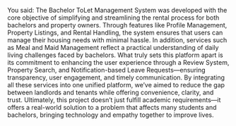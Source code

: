 You said:
The Bachelor ToLet Management System was developed with the core objective of simplifying and streamlining the rental process for both bachelors and property owners. Through features like Profile Management, Property Listings, and Rental Handling, the system ensures that users can manage their housing needs with minimal hassle. In addition, services such as Meal and Maid Management reflect a practical understanding of daily living challenges faced by bachelors. What truly sets this platform apart is its commitment to enhancing the user experience through a Review System, Property Search, and Notification-based Leave Requests—ensuring transparency, user engagement, and timely communication. By integrating all these services into one unified platform, we’ve aimed to reduce the gap between landlords and tenants while offering convenience, clarity, and trust. Ultimately, this project doesn’t just fulfill academic requirements—it offers a real-world solution to a problem that affects many students and bachelors, bringing technology and empathy together to improve lives.     
